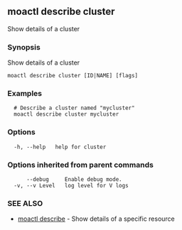 ## moactl describe cluster

Show details of a cluster

### Synopsis

Show details of a cluster

```
moactl describe cluster [ID|NAME] [flags]
```

### Examples

```
  # Describe a cluster named "mycluster"
  moactl describe cluster mycluster
```

### Options

```
  -h, --help   help for cluster
```

### Options inherited from parent commands

```
      --debug     Enable debug mode.
  -v, --v Level   log level for V logs
```

### SEE ALSO

* [moactl describe](moactl_describe.md)	 - Show details of a specific resource


